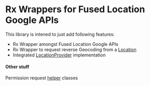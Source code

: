 # Rx Wrappers for Fused Location Google APIs

This library is intened to just add following features:

- Rx Wrapper amongst Fused Location Google APIs
- Rx Wrapper to request reverse Geocoding from a [Location](https://developer.android.com/reference/android/location/Location.html)
- Integrated [LocationProvider](https://developer.android.com/reference/android/location/LocationProvider.html) implementation

#### Other stuff

Permission request [helper](docs/Permissions.md) classes